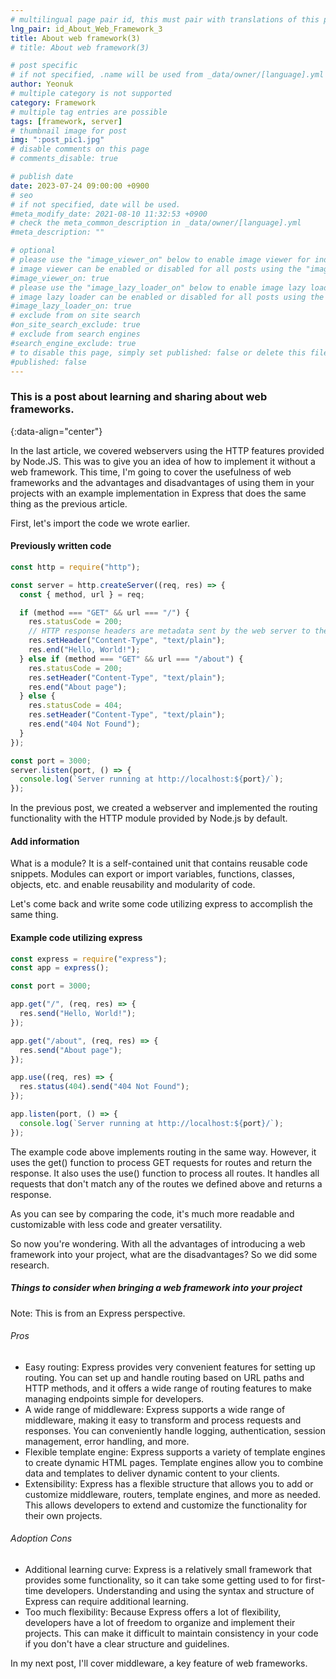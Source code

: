 ```yaml
---
# multilingual page pair id, this must pair with translations of this page. (This name must be unique)
lng_pair: id_About_Web_Framework_3
title: About web framework(3)
# title: About web framework(3)

# post specific
# if not specified, .name will be used from _data/owner/[language].yml
author: Yeonuk
# multiple category is not supported
category: Framework
# multiple tag entries are possible
tags: [framework, server]
# thumbnail image for post
img: ":post_pic1.jpg"
# disable comments on this page
# comments_disable: true

# publish date
date: 2023-07-24 09:00:00 +0900
# seo
# if not specified, date will be used.
#meta_modify_date: 2021-08-10 11:32:53 +0900
# check the meta_common_description in _data/owner/[language].yml
#meta_description: ""

# optional
# please use the "image_viewer_on" below to enable image viewer for individual pages or posts (_posts/ or [language]/_posts folders).
# image viewer can be enabled or disabled for all posts using the "image_viewer_posts: true" setting in _data/conf/main.yml.
#image_viewer_on: true
# please use the "image_lazy_loader_on" below to enable image lazy loader for individual pages or posts (_posts/ or [language]/_posts folders).
# image lazy loader can be enabled or disabled for all posts using the "image_lazy_loader_posts: true" setting in _data/conf/main.yml.
#image_lazy_loader_on: true
# exclude from on site search
#on_site_search_exclude: true
# exclude from search engines
#search_engine_exclude: true
# to disable this page, simply set published: false or delete this file
#published: false
---
```


<!-- outline-start -->

### This is a post about learning and sharing about web frameworks.

{:data-align="center"}

<!-- outline-end -->

In the last article, we covered webservers using the HTTP features provided by Node.JS. This was to give you an idea of how to implement it without a web framework.
This time, I'm going to cover the usefulness of web frameworks and the advantages and disadvantages of using them in your projects with an example implementation in Express that does the same thing as the previous article.

First, let's import the code we wrote earlier.

#### Previously written code

```javascript
const http = require("http");

const server = http.createServer((req, res) => {
  const { method, url } = req;

  if (method === "GET" && url === "/") {
    res.statusCode = 200;
    // HTTP response headers are metadata sent by the web server to the client, containing information about the properties and content of the response.
    res.setHeader("Content-Type", "text/plain");
    res.end("Hello, World!");
  } else if (method === "GET" && url === "/about") {
    res.statusCode = 200;
    res.setHeader("Content-Type", "text/plain");
    res.end("About page");
  } else {
    res.statusCode = 404;
    res.setHeader("Content-Type", "text/plain");
    res.end("404 Not Found");
  }
});

const port = 3000;
server.listen(port, () => {
  console.log(`Server running at http://localhost:${port}/`);
});
```

In the previous post, we created a webserver and implemented the routing functionality with the HTTP module provided by Node.js by default.

#### Add information

What is a module?
It is a self-contained unit that contains reusable code snippets. Modules can export or import variables, functions, classes, objects, etc. and enable reusability and modularity of code.

Let's come back and write some code utilizing express to accomplish the same thing.

#### Example code utilizing express

```javascript
const express = require("express");
const app = express();

const port = 3000;

app.get("/", (req, res) => {
  res.send("Hello, World!");
});

app.get("/about", (req, res) => {
  res.send("About page");
});

app.use((req, res) => {
  res.status(404).send("404 Not Found");
});

app.listen(port, () => {
  console.log(`Server running at http://localhost:${port}/`);
});
```

The example code above implements routing in the same way. However, it uses the get() function to process GET requests for routes and return the response. It also uses the use() function to process all routes.
It handles all requests that don't match any of the routes we defined above and returns a response.

As you can see by comparing the code, it's much more readable and customizable with less code and greater versatility.

So now you're wondering. With all the advantages of introducing a web framework into your project, what are the disadvantages?
So we did some research.

##### Things to consider when bringing a web framework into your project

Note: This is from an Express perspective.

###### Pros

- Easy routing: Express provides very convenient features for setting up routing. You can set up and handle routing based on URL paths and HTTP methods, and it offers a wide range of routing features to make managing endpoints simple for developers.
- A wide range of middleware: Express supports a wide range of middleware, making it easy to transform and process requests and responses. You can conveniently handle logging, authentication, session management, error handling, and more.
- Flexible template engine: Express supports a variety of template engines to create dynamic HTML pages. Template engines allow you to combine data and templates to deliver dynamic content to your clients.
- Extensibility: Express has a flexible structure that allows you to add or customize middleware, routers, template engines, and more as needed. This allows developers to extend and customize the functionality for their own projects.

###### Adoption Cons

- Additional learning curve: Express is a relatively small framework that provides some functionality, so it can take some getting used to for first-time developers. Understanding and using the syntax and structure of Express can require additional learning.
- Too much flexibility: Because Express offers a lot of flexibility, developers have a lot of freedom to organize and implement their projects. This can make it difficult to maintain consistency in your code if you don't have a clear structure and guidelines.

In my next post, I'll cover middleware, a key feature of web frameworks.
